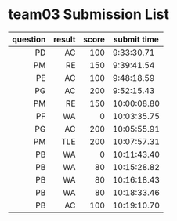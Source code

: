 # team03 Submission List
question | result | score | submit time
----:|----:|-----:|-----
PD | AC | 100 |  9:33:30.71 
PM | RE | 150 |  9:39:41.54 
PE | AC | 100 |  9:48:18.59 
PG | AC | 200 |  9:52:15.43 
PM | RE | 150 | 10:00:08.80 
PF | WA | 0 | 10:03:35.75 
PG | AC | 200 | 10:05:55.91 
PM | TLE | 200 | 10:07:57.31 
PB | WA | 0 | 10:11:43.40 
PB | WA | 80 | 10:15:28.82 
PB | WA | 80 | 10:16:18.43 
PB | WA | 80 | 10:18:33.46 
PB | AC | 100 | 10:19:10.70 
